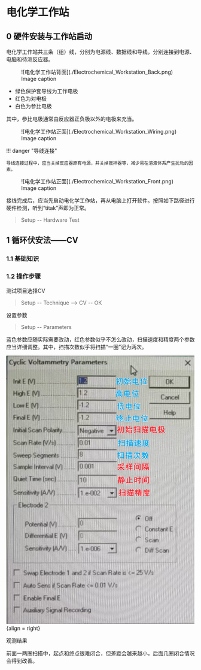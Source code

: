 # 电化学工作站

## 0 硬件安装与工作站启动

电化学工作站共三条（组）线，分别为电源线、数据线和导线，分别连接到电源、电脑和待测反应器。

<figure markdown="span">
  ![电化学工作站背面](./Electrochemical_Workstation_Back.png)
  <figcaption>Image caption</figcaption>
</figure>

- 绿色保护套导线为工作电极
- 红色为对电极
- 白色为参比电极

其中，参比电极通常由反应器正负极以外的电极来充当。

<figure markdown="span">
  ![电化学工作站正面](./Electrochemical_Workstation_Wiring.png)
  <figcaption>Image caption</figcaption>
</figure>

!!! danger "导线连接"

    导线连接过程中，应当关掉反应器原有电源，并关掉搅拌器等，减少易在溶液体系产生扰动的因素。

<figure markdown="span">
  ![电化学工作站正面](./Electrochemical_Workstation_Front.png)
  <figcaption>Image caption</figcaption>
</figure>

接线完成后，应当先启动电化学工作站，再从电脑上打开软件。按照如下路径进行硬件检测，听到“titak”声即为正常。

> Setup -- Hardware Test

## 1 循环伏安法——CV

### 1.1 基础知识

 

### 1.2 操作步骤

测试项目选择CV

> Setup -- Technique --> CV -- OK

设置参数

> Setup -- Parameters

蓝色参数应随实际需要改动，红色参数似乎不怎么改动，扫描速度和精度两个参数应当详细调整。其中，扫描次数似乎将扫描“一圈”记为两次。

![CV 参数](./Electrochemical_Workstation_CV_Parameters.png){align = right}

观测结果

前面一两圈扫描中，起点和终点很难闭合，但差距会越来越小，后面几圈闭合情况会得到改善。



